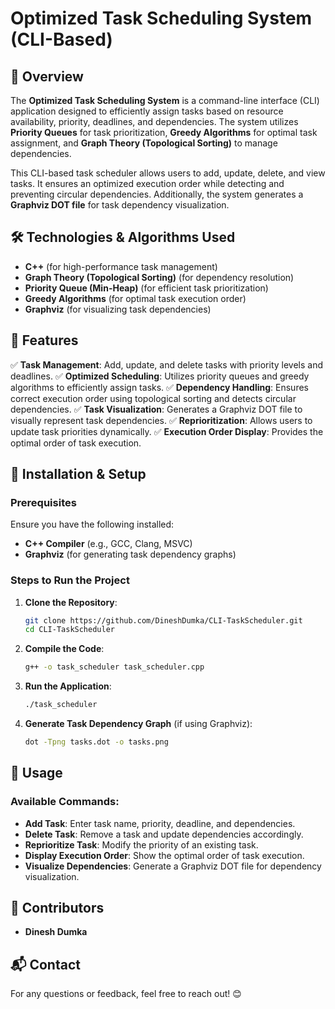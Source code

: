 # Optimized Task Scheduling System (CLI-Based)

## 🚀 Overview
The **Optimized Task Scheduling System** is a command-line interface (CLI) application designed to efficiently assign tasks based on resource availability, priority, deadlines, and dependencies. The system utilizes **Priority Queues** for task prioritization, **Greedy Algorithms** for optimal task assignment, and **Graph Theory (Topological Sorting)** to manage dependencies.

This CLI-based task scheduler allows users to add, update, delete, and view tasks. It ensures an optimized execution order while detecting and preventing circular dependencies. Additionally, the system generates a **Graphviz DOT file** for task dependency visualization.

## 🛠️ Technologies & Algorithms Used
- **C++** (for high-performance task management)
- **Graph Theory (Topological Sorting)** (for dependency resolution)
- **Priority Queue (Min-Heap)** (for efficient task prioritization)
- **Greedy Algorithms** (for optimal task execution order)
- **Graphviz** (for visualizing task dependencies)

## 🎯 Features
✅ **Task Management**: Add, update, and delete tasks with priority levels and deadlines.
✅ **Optimized Scheduling**: Utilizes priority queues and greedy algorithms to efficiently assign tasks.
✅ **Dependency Handling**: Ensures correct execution order using topological sorting and detects circular dependencies.
✅ **Task Visualization**: Generates a Graphviz DOT file to visually represent task dependencies.
✅ **Reprioritization**: Allows users to update task priorities dynamically.
✅ **Execution Order Display**: Provides the optimal order of task execution.

## 🚀 Installation & Setup
### Prerequisites
Ensure you have the following installed:
- **C++ Compiler** (e.g., GCC, Clang, MSVC)
- **Graphviz** (for generating task dependency graphs)

### Steps to Run the Project
1. **Clone the Repository**:
   ```sh
   git clone https://github.com/DineshDumka/CLI-TaskScheduler.git
   cd CLI-TaskScheduler
   ```
2. **Compile the Code**:
   ```sh
   g++ -o task_scheduler task_scheduler.cpp
   ```
3. **Run the Application**:
   ```sh
   ./task_scheduler
   ```
4. **Generate Task Dependency Graph** (if using Graphviz):
   ```sh
   dot -Tpng tasks.dot -o tasks.png
   ```

## 📌 Usage
### Available Commands:
- **Add Task**: Enter task name, priority, deadline, and dependencies.
- **Delete Task**: Remove a task and update dependencies accordingly.
- **Reprioritize Task**: Modify the priority of an existing task.
- **Display Execution Order**: Show the optimal order of task execution.
- **Visualize Dependencies**: Generate a Graphviz DOT file for dependency visualization.

## 🤝 Contributors
- **Dinesh Dumka**

## 📬 Contact
For any questions or feedback, feel free to reach out! 😊

